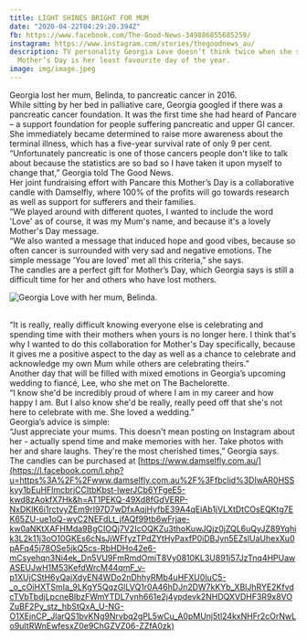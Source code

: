 ```yaml
---
title: LIGHT SHINES BRIGHT FOR MUM
date: "2020-04-22T04:29:20.394Z"
fb: https://www.facebook.com/The-Good-News-349886855685259/
instagram: https://www.instagram.com/stories/thegoodnews_au/
description: TV personality Georgia Love doesn’t think twice when she says
  Mother’s Day is her least favourite day of the year.
image: img/image.jpeg
---
```

Georgia lost her mum, Belinda, to pancreatic cancer in 2016.\
While sitting by her bed in palliative care, Georgia googled if there was a pancreatic cancer foundation. It was the first time she had heard of Pancare – a support foundation for people suffering pancreatic and upper GI cancer. She immediately became determined to raise more awareness about the terminal illness, which has a five-year survival rate of only 9 per cent.\
“Unfortunately pancreatic is one of those cancers people don't like to talk about because the statistics are so bad so I have taken it upon myself to change that,” Georgia told The Good News.\
Her joint fundraising effort with Pancare this Mother’s Day is a collaborative candle with Damselfly, where 100% of the profits will go towards research as well as support for sufferers and their families.\
“We played around with different quotes, I wanted to include the word 'Love' as of course, it was my Mum's name, and because it's a lovely Mother's Day message.\
“We also wanted a message that induced hope and good vibes, because so often cancer is surrounded with very sad and negative emotions. The simple message 'You are loved' met all this criteria,” she says.\
The candles are a perfect gift for Mother’s Day, which Georgia says is still a difficult time for her and others who have lost mothers.

![Georgia Love with her mum, Belinda.](img/mum-2.jpg)

\
“It is really, really difficult knowing everyone else is celebrating and spending time with their mothers when yours is no longer here. I think that's why I wanted to do this collaboration for Mother's Day specifically, because it gives me a positive aspect to the day as well as a chance to celebrate and acknowledge my own Mum while others are celebrating theirs.”\
Another day that will be filled with mixed emotions in Georgia’s upcoming wedding to fiancé, Lee, who she met on The Bachelorette.\
“I know she'd be incredibly proud of where I am in my career and how happy I am. But I also know she'd be really, really peed off that she's not here to celebrate with me. She loved a wedding.”\
Georgia’s advice is simple:\
“Just appreciate your mums. This doesn't mean posting on Instagram about her - actually spend time and make memories with her. Take photos with her and share laughs. They're the most cherished times,” Georgia says.\
The candles can be purchased at [https://www.damselfly.com.au/](https://l.facebook.com/l.php?u=https%3A%2F%2Fwww.damselfly.com.au%2F%3Ffbclid%3DIwAR0HSSkyy1bEuHFImcbrjCCItbKbst-lwerJCb6YFgeE5-kwd8zAokfX7Hk&h=AT1PEKQ-49Xd8fGdVERP-NxDKIK6i1rctvyZEm9rI97D7wDfxAqjHyfbE39A4qEiAb1jVLXtDtCOsEQKtg7EK65ZU-ue1oQ-wyC2NEFdLt_jfAQf99tb6wFrjae-kw0aNKtXAFHMda9BgCIOQj7V2IcOQKZu3thoKuwJQjz0jZQL6uQyJZ89Yqhik3L2k11j3oO10GKEs6cNsJjWFfyzTPdZYtHyPaxfP0iDBJyn5EZslUaUhexXu0pAFq45j78OSe5jkQ5cs-RbHDHo42e6-mCsyehqn3Ni4ek_Dn5VU9FmRmdOmiT8Vy0810KL3U891j57JzTnq4HPUawASEUJwH1M53KefdWrcM44qmF_v-p1XUjCStH6yQajXdyEN4WDo2nDhhyRMb4uHFXU0IuC5-_o_cOiHXTSmIa_9LKgY5QqzGlLVQ1r0A46hDJn2DW7kKYb_XBlJhRYE2KfvdcTVbTbdjLpcneBlbzFWmYTDL7ynh661e2j4ypdevk2NHDQXVDHF3R9x8VOZuBF2Py_stz_hbStQxA_U-NG-O1XEjnCP_JlarQS1bvKNg9Nrvbq2gPL5wCu_A0pMUnj5tl24kxNHFr2cOrNwLo9uItRWnEwfesxZ0e9ChGZVZ06-ZZfA0zk)